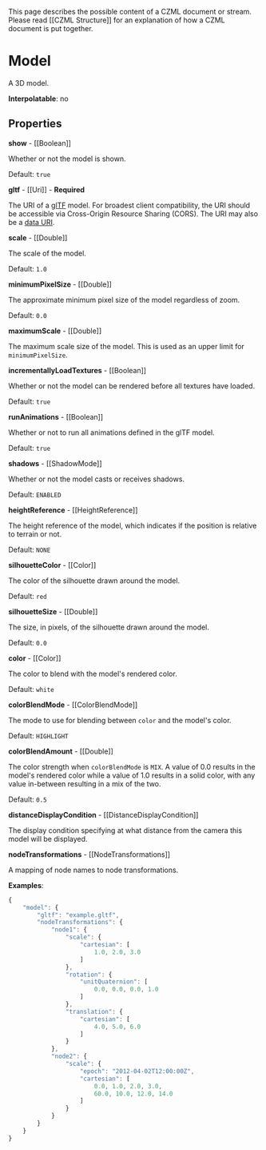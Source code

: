 This page describes the possible content of a CZML document or stream.  Please read [[CZML Structure]] for an explanation of how a CZML document is put together.

# Model

A 3D model.

**Interpolatable**: no

## Properties

**show** - [[Boolean]]

Whether or not the model is shown.

Default: `true`


**gltf** - [[Uri]] - **Required**

The URI of a <a href="https://github.com/KhronosGroup/glTF">glTF</a> model. For broadest client compatibility, the URI should be accessible via Cross-Origin Resource Sharing (CORS). The URI may also be a <a href="https://developer.mozilla.org/en/data_URIs">data URI</a>.


**scale** - [[Double]]

The scale of the model.

Default: `1.0`


**minimumPixelSize** - [[Double]]

The approximate minimum pixel size of the model regardless of zoom.

Default: `0.0`


**maximumScale** - [[Double]]

The maximum scale size of the model. This is used as an upper limit for `minimumPixelSize`.


**incrementallyLoadTextures** - [[Boolean]]

Whether or not the model can be rendered before all textures have loaded.

Default: `true`


**runAnimations** - [[Boolean]]

Whether or not to run all animations defined in the glTF model.

Default: `true`


**shadows** - [[ShadowMode]]

Whether or not the model casts or receives shadows.

Default: `ENABLED`


**heightReference** - [[HeightReference]]

The height reference of the model, which indicates if the position is relative to terrain or not.

Default: `NONE`


**silhouetteColor** - [[Color]]

The color of the silhouette drawn around the model.

Default: `red`


**silhouetteSize** - [[Double]]

The size, in pixels, of the silhouette drawn around the model.

Default: `0.0`


**color** - [[Color]]

The color to blend with the model's rendered color.

Default: `white`


**colorBlendMode** - [[ColorBlendMode]]

The mode to use for blending between `color` and the model's color.

Default: `HIGHLIGHT`


**colorBlendAmount** - [[Double]]

The color strength when `colorBlendMode` is `MIX`. A value of 0.0 results in the model's rendered color while a value of 1.0 results in a solid color, with any value in-between resulting in a mix of the two.

Default: `0.5`


**distanceDisplayCondition** - [[DistanceDisplayCondition]]

The display condition specifying at what distance from the camera this model will be displayed.


**nodeTransformations** - [[NodeTransformations]]

A mapping of node names to node transformations.

**Examples**:

```javascript
{
    "model": {
        "gltf": "example.gltf",
        "nodeTransformations": {
            "node1": {
                "scale": {
                    "cartesian": [
                        1.0, 2.0, 3.0
                    ]
                },
                "rotation": {
                    "unitQuaternion": [
                        0.0, 0.0, 0.0, 1.0
                    ]
                },
                "translation": {
                    "cartesian": [
                        4.0, 5.0, 6.0
                    ]
                }
            },
            "node2": {
                "scale": {
                    "epoch": "2012-04-02T12:00:00Z",
                    "cartesian": [
                        0.0, 1.0, 2.0, 3.0,
                        60.0, 10.0, 12.0, 14.0
                    ]
                }
            }
        }
    }
}
```


